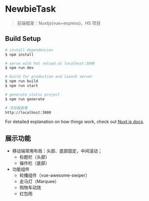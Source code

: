 # NewbieTask

> 前端框架：Nuxtjs(vue+express)，H5 项目

## Build Setup

```bash
# install dependencies
$ npm install

# serve with hot reload at localhost:3000
$ npm run dev

# build for production and launch server
$ npm run build
$ npm run start

# generate static project
$ npm run generate

# 浏览器查看
http://localhost:3000
```

For detailed explanation on how things work, check out [Nuxt.js docs](https://nuxtjs.org).

## 展示功能

- 移动端常用布局：头部、底部固定，中间滚动；
  - 标题栏（头部）
  - 操作栏（底部）
- 功能组件
  - 轮播组件（vue-awesome-swiper）
  - 走马灯（Marquee）
  - 购物车动效
  - 红包雨
